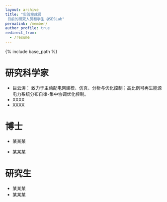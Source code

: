 ```yaml
---
layout: archive
title: "实验室成员
 目前的研究人员和学生 @SESLab"
permalink: /member/
author_profile: true
redirect_from:
  - /resume
---
```


{% include base_path %}

研究科学家
======
* 巨云涛： 致力于主动配电网建模、仿真、分析与优化控制；高比例可再生能源电力系统分布自律-集中协调优化控制。
* XXXX
* XXXX

博士
======
* 某某某 

* 某某某
  
研究生
======
* 某某某
* 某某某



